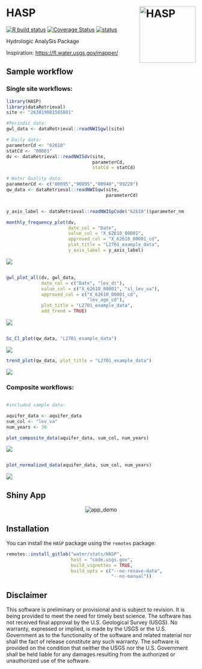# HASP <img src="man/figures/R_logo.png" alt="HASP" height="150px" align="right" />

[![R build
status](https://github.com/USGS-R/HASP/workflows/R-CMD-check/badge.svg)](https://github.com/USGS-R/HASP/actions)
[![Coverage
Status](https://coveralls.io/repos/github/USGS-R/HASP/badge.svg?branch=master)](https://coveralls.io/github/USGS-R/HASP?branch=master)
[![status](https://img.shields.io/badge/USGS-Research-blue.svg)](https://owi.usgs.gov/R/packages.html#research)

Hydrologic AnalySis Package

Inspiration: <https://fl.water.usgs.gov/mapper/>

## Sample workflow

### Single site workflows:

``` r
library(HASP)
library(dataRetrieval)
site <- "263819081585801"

#Periodic data:
gwl_data <- dataRetrieval::readNWISgwl(site)

# Daily data:
parameterCd <- "62610"
statCd <- "00001"
dv <- dataRetrieval::readNWISdv(site,
                                parameterCd,
                                statCd = statCd)

# Water Quality data:
parameterCd <- c("00095","90095","00940","99220")
qw_data <- dataRetrieval::readNWISqw(site,
                                     parameterCd)
```

``` r

y_axis_label <- dataRetrieval::readNWISpCode("62610")$parameter_nm

monthly_frequency_plot(dv,
                       date_col = "Date",
                       value_col = "X_62610_00001",
                       approved_col = "X_62610_00001_cd",
                       plot_title = "L2701_example_data",
                       y_axis_label = y_axis_label)
```

![](man/figures/graphs-1.png)<!-- -->

``` r

gwl_plot_all(dv, gwl_data, 
             date_col = c("Date", "lev_dt"),
             value_col = c("X_62610_00001", "sl_lev_va"),
             approved_col = c("X_62610_00001_cd",
                              "lev_age_cd"),
             plot_title = "L2701_example_data", 
             add_trend = TRUE)
```

![](man/figures/graphs-2.png)<!-- -->

``` r

Sc_Cl_plot(qw_data, "L2701_example_data")
```

![](man/figures/graphs-3.png)<!-- -->

``` r
trend_plot(qw_data, plot_title = "L2701_example_data")
```

![](man/figures/graphs-4.png)<!-- -->

### Composite workflows:

``` r

#included sample data:

aquifer_data <- aquifer_data
sum_col <- "lev_va"
num_years <- 30

plot_composite_data(aquifer_data, sum_col, num_years)
```

![](man/figures/example-1.png)<!-- -->

``` r

plot_normalized_data(aquifer_data, sum_col, num_years)
```

![](man/figures/example-2.png)<!-- -->

## Shiny App

<p align="center">

<img src="https://code.usgs.gov/water/stats/HASP/raw/master/man/figures/app.gif" alt="app_demo">

</p>

## Installation

You can install the `HASP` package using the `remotes` package:

``` r
remotes::install_gitlab("water/stats/HASP", 
                        host = "code.usgs.gov", 
                        build_vignettes = TRUE, 
                        build_opts = c("--no-resave-data",
                                       "--no-manual"))
```

## Disclaimer

This software is preliminary or provisional and is subject to revision.
It is being provided to meet the need for timely best science. The
software has not received final approval by the U.S. Geological Survey
(USGS). No warranty, expressed or implied, is made by the USGS or the
U.S. Government as to the functionality of the software and related
material nor shall the fact of release constitute any such warranty. The
software is provided on the condition that neither the USGS nor the U.S.
Government shall be held liable for any damages resulting from the
authorized or unauthorized use of the software.
